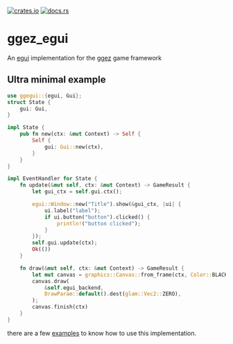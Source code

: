 [![crates.io](https://img.shields.io/crates/v/ggez-egui)](https://crates.io/crates/ggez-egui)
[![docs.rs](https://img.shields.io/docsrs/ggez-egui)](https://docs.rs/ggez-egui/)
# ggez_egui
An [egui](https://github.com/emilk/egui/) implementation for the [ggez](https://ggez.rs/) game framework

## Ultra minimal example
```rust
use ggegui::{egui, Gui};
struct State {
	gui: Gui,
}

impl State {
	pub fn new(ctx: &mut Context) -> Self {
		Self {
			gui: Gui::new(ctx),
		}
	}
}

impl EventHandler for State {
	fn update(&mut self, ctx: &mut Context) -> GameResult {
		let gui_ctx = self.gui.ctx();

		egui::Window::new("Title").show(&gui_ctx, |ui| {
			ui.label("label");
			if ui.button("button").clicked() {
				println!("button clicked");
			}
		});
		self.gui.update(ctx);
		Ok(())
	}

	fn draw(&mut self, ctx: &mut Context) -> GameResult {
		let mut canvas = graphics::Canvas::from_frame(ctx, Color::BLACK);
		canvas.draw(
			&self.egui_backend,
			DrawParam::default().dest(glam::Vec2::ZERO),
		);
		canvas.finish(ctx)
	}
}
```

there are a few [examples](./examples/) to know how to use this implementation.
